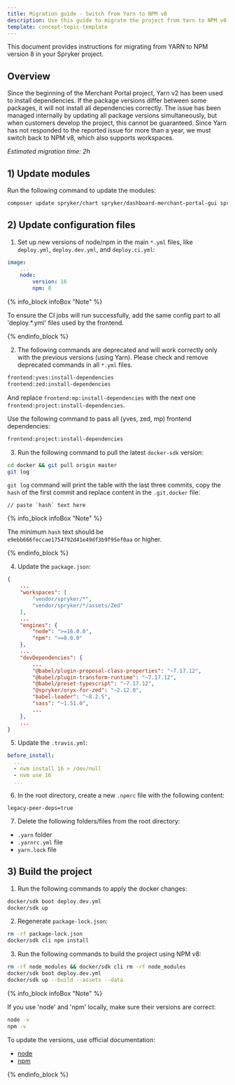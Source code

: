 ```yaml
---
title: Migration guide - Switch from Yarn to NPM v8
description: Use this guide to migrate the project from Yarn to NPM v8.
template: concept-topic-template
---
```


This document provides instructions for migrating from YARN to NPM version 8 in your Spryker project.

## Overview

Since the beginning of the Merchant Portal project, Yarn v2 has been used to install dependencies.
If the package versions differ between some packages, it will not install all dependencies correctly.
The issue has been managed internally by updating all package versions simultaneously, but when customers develop the project, this cannot be guaranteed.
Since Yarn has not responded to the reported issue for more than a year, we must switch back to NPM v8, which also supports workspaces.

*Estimated migration time: 2h*

## 1) Update modules

Run the following command to update the modules:

```bash
composer update spryker/chart spryker/dashboard-merchant-portal-gui spryker/discount spryker/gui spryker/gui-table spryker/merchant-profile-merchant-portal-gui spryker/product-merchant-portal-gui spryker/product-offer-merchant-portal-gui spryker/product-relation-gui spryker/sales-merchant-portal-gui spryker/security-merchant-portal-gui spryker/state-machine spryker/user-merchant-portal-gui spryker/zed-ui spryker-shop/product-review-widget spryker-shop/shop-ui
```

## 2) Update configuration files

1. Set up new versions of node/npm in the main `*.yml` files, like `deploy.yml`, `deploy.dev.yml`, and `deploy.ci.yml`:

```yaml
image:
    ...
    node:
        version: 16
        npm: 8
```

{% info_block infoBox "Note" %}

To ensure the CI jobs will run successfully, add the same config part to all 'deploy.*.yml' files used by the frontend.

{% endinfo_block %}

2. The following commands are deprecated and will work correctly only with the previous versions (using Yarn). Please check and remove deprecated commands in all `*.yml` files.

```bash
frontend:yves:install-dependencies
frontend:zed:install-dependencies
```

And replace `frontend:mp:install-dependencies` with the next one `frontend:project:install-dependencies`.

Use the following command to pass all (yves, zed, mp) frontend dependencies:

```bash
frontend:project:install-dependencies
```

3. Run the following command to pull the latest `docker-sdk` version:

```bash
cd docker && git pull origin master
git log
```

`git log` command will print the table with the last three commits, copy the `hash` of the first commit and replace content in the `.git.docker` file:

```text
// paste `hash` text here
```

{% info_block infoBox "Note" %}

The minimum `hash` text should be `e9ebb666feccae1754792d41e49df3b9f95ef0aa` or higher.

{% endinfo_block %}

4. Update the `package.json`:

```json
{
    ...
    "workspaces": [
        "vendor/spryker/*",
        "vendor/spryker/*/assets/Zed"
    ],
    ...
    "engines": {
        "node": ">=16.0.0",
        "npm": ">=8.0.0"
    },
    ...
    "devDependencies": {
        ...
        "@babel/plugin-proposal-class-properties": "~7.17.12",
        "@babel/plugin-transform-runtime": "~7.17.12",
        "@babel/preset-typescript": "~7.17.12",
        "@spryker/oryx-for-zed": "~2.12.0",
        "babel-loader": "~8.2.5",
        "sass": "~1.51.0",
        ...
    },
    ...
}
```

5. Update the `.travis.yml`:

```yaml
before_install:
  ...
  - nvm install 16 > /dev/null
  - nvm use 16
  ...
```

6. In the root directory, create a new `.npmrc` file with the following content:

```text
legacy-peer-deps=true
```

7. Delete the following folders/files from the root directory:

- `.yarn` folder
- `.yarnrc.yml` file
- `yarn.lock` file

## 3) Build the project

1. Run the following commands to apply the docker changes:

```bash
docker/sdk boot deploy.dev.yml
docker/sdk up
```

2. Regenerate `package-lock.json`:

```bash
rm -rf package-lock.json
docker/sdk cli npm install
```

3. Run the following commands to build the project using NPM v8:

```bash
rm -rf node_modules && docker/sdk cli rm -rf node_modules
docker/sdk boot deploy.dev.yml
docker/sdk up --build --assets --data
```

{% info_block infoBox "Note" %}

If you use 'node' and 'npm' locally, make sure their versions are correct:

```bash
node -v
npm -v
```

To update the versions, use official documentation:

- [node](https://nodejs.org/en/download/package-manager)
- [npm](https://docs.npmjs.com/try-the-latest-stable-version-of-npm)

{% endinfo_block %}
